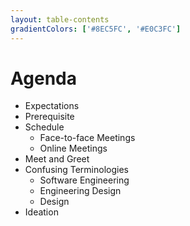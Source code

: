 ```yaml
---
layout: table-contents
gradientColors: ['#8EC5FC', '#E0C3FC']
---
```


# Agenda

- Expectations
- Prerequisite
- Schedule
  + Face-to-face Meetings
  + Online Meetings
- Meet and Greet
- Confusing Terminologies
  + Software Engineering
  + Engineering Design
  + Design
- Ideation